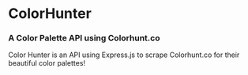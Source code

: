 # ColorHunter
### A Color Palette API using Colorhunt.co

Color Hunter is an API using Express.js to scrape Colorhunt.co for their beautiful color palettes!
